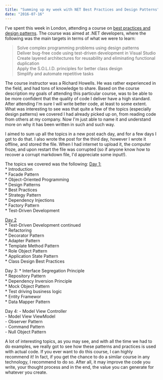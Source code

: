 ```yaml
---
title: "Summing up my week with NET Best Practices and Design Patterns"
date: "2016-07-16"
---
```


I've spent this week in London, attending a course on [best practices and design patterns](https://www.learningtree.co.uk/courses/511/.net-best-practices-and-design-patterns/). The course was aimed at .NET developers, where the following was the main targets in terms of what we were to learn:

> Solve complex programming problems using design patterns  
> Deliver bug-free code using test-driven development in Visual Studio  
> Create layered architectures for reusability and eliminating functional duplication  
> Apply the S.O.L.I.D. principles for better class design  
> Simplify and automate repetitive tasks

The course instructor was a Richard Howells. He was rather experienced in the field, and had tons of knowledge to share. Based on the course description my goals of attending this particular course, was to be able to be more confident that the quality of code I deliver have a high standard. After attending I'm sure I will write better code, at least to some extent. What was interesting to see was that quite a few of the topics (especially design patterns) we covered I had already picked up on, from reading code from others at my company. Now I'm just able to name it and understand more on why it has been written in such and such way.

I aimed to sum up all the topics in a new post each day, and for a few days I got to do that. I also wrote the post for the third day, however I wrote it offline, and stored the file. When I had internet to upload it, the computer froze, and upon restart the file was corrupted (so if anyone know how to recover a corrupt markdown file, I'd appreciate some input!).

The topics we covered was the following: [Day 1:](http://blog.leiflarsen.org/best-practices-and-design-patterns-day-1/)  
\* Introduction  
\* Facade Pattern  
\* Object-Oriented Programming  
\* Design Patterns  
\* Best Practices  
\* Strategy Pattern  
\* Dependency Injections  
\* Factory Pattern  
\* Test-Driven Development  

[Day 2](http://blog.leiflarsen.org/net-best-practices-and-design-patterns-day-2/)  
\* Test-Driven Development continued  
\* Refactoring  
\* Decorator Pattern  
\* Adapter Pattern  
\* Template Method Pattern  
\* Role Object Pattern  
\* Application State Pattern  
\* Class Design Best Practices  

Day 3: \* Interface Segregation Principle  
\* Repository Pattern  
\* Dependency Inversion Principle  
\* Mock Object Pattern  
\* Test driving business logic  
\* Entity Framewor  
\* Data Mapper Pattern  

Day 4: - Model View Controller  
\- Model View ViewModel  
\- Observer Pattern  
\- Command Pattern  
\- Null Object Pattern

A lot of interesting topics, as you may see, and with all the time we had to do examples, we really got to see how these patterns and practices is used with actual code. If you ever want to do this course, I can highly recommend it! In fact, if you get the chance to do a similar course in any technology, I recommend to do so. After all, it may improve the code you write, your thought process and in the end, the value you can generate for whatever you create.
